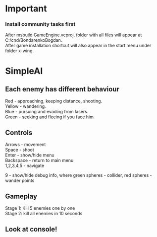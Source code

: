 # Important
### Install community tasks first

After msbuild GameEngine.vcproj, folder with all files will appear at C:/cnd/BondarenkoBogdan.<br />
After game installation shortcut will also appear in the start menu under folder x-wing.<br />

# SimpleAI
## Each enemy has different behaviour
Red - approaching, keeping distance, shooting.<br />
Yellow - wandering.<br/>
Blue - pursuing and evading from lasers.<br />
Green - seeking and fleeing if you face him
## Controls

Arrows - movement<br />
Space - shoot<br />
Enter - show/hide menu<br />
Backspace - return to main menu<br />
1,2,3,4,5 - navigate<br />

9 - show/hide debug info, where green spheres - collider, red spheres - wander points<br />


## Gameplay
Stage 1: Kill 5 enemies one by one<br />
Stage 2: kill all enemies in 10 seconds<br />
## Look at console!
